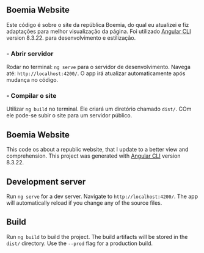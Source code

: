 
## Boemia Website

  Este código é sobre o site da república Boemia, do qual eu atualizei e fiz adaptações para melhor visualização da página. Foi utilizado  [Angular CLI](https://github.com/angular/angular-cli) version 8.3.22. para desenvolvimento e estilização. 

### - Abrir servidor

Rodar no terminal: `ng serve` para o servidor de desenvolvimento. Navega até: `http://localhost:4200/`. O app irá atualizar automaticamente após mudança no código.

### - Compilar o site

  Utilizar `ng build` no terminal. Ele criará um diretório chamado `dist/`. COm ele pode-se subir o site para um servidor público.



## Boemia Website
  This code os about a republic website, that I update to a better view and comprehension. This project was generated with [Angular CLI](https://github.com/angular/angular-cli) version 8.3.22.

## Development server

  Run `ng serve` for a dev server. Navigate to `http://localhost:4200/`. The app will automatically reload if you change any of the source files.

## Build

  Run `ng build` to build the project. The build artifacts will be stored in the `dist/` directory. Use the `--prod` flag for a production build.

